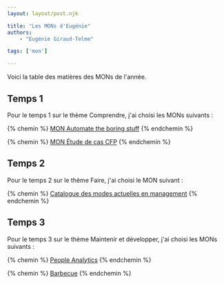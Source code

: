 ```yaml
---
layout: layout/post.njk

title: "Les MONs d'Eugénie"
authors:
    - "Eugénie Giraud-Telme"

tags: ['mon']

---
```

<!-- Début Résumé -->
Voici la table des matières des MONs de l'année.

<!-- fin Résumé -->

## Temps 1

Pour le temps 1 sur le thème Comprendre, j'ai choisi les MONs suivants :

{% chemin %} [MON Automate the boring stuff](./MON_1_1/) {% endchemin %}

{% chemin %} [MON Étude de cas CFP](./MON_1_2/) {% endchemin %}

## Temps 2

Pour le temps 2 sur le thème Faire, j'ai choisi le MON suivant :

{% chemin %} [Catalogue des modes actuelles en management](./MON_2/) {% endchemin %}

## Temps 3

Pour le temps 3 sur le thème Maintenir et développer, j'ai choisi les MONs suivants :

{% chemin %} [People Analytics](./MON_3_1/) {% endchemin %}

{% chemin %} [Barbecue](./MON_3_2/) {% endchemin %}